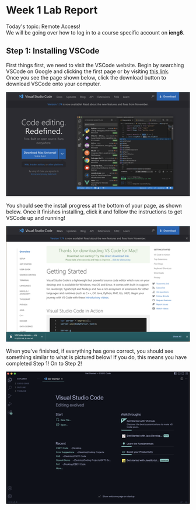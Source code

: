 # Week 1 Lab Report
Today's topic: Remote Access!   
We will be going over how to log in to a course specific account on **ieng6**. 
   
## **Step 1: Installing VSCode**
First things first, we need to visit the VSCode website. Begin by searching VSCode on Google and 
clicking the first page or by visiting [this link](https://code.visualstudio.com/).  
Once you see the page shown below, click the download button to download VSCode onto your computer.
   
![Image](vscode.png)
   
You should see the install progress at the bottom of your page, as shown below. Once it finishes installing, click it and follow the instructions to get VSCode up and running!
    
![Image](vscodeinstalled.png)
   
When you've finished, if everything has gone correct, you should see something similar to what is pictured below! If you do, this means you have completed Step 1! On to Step 2!
   
![Image](vscodedone.png)
